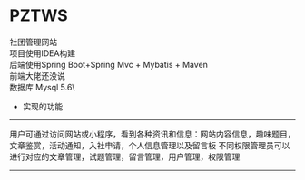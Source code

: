 # PZTWS
社团管理网站\
项目使用IDEA构建\
后端使用Spring Boot+Spring Mvc + Mybatis + Maven\
前端大佬还没说\
数据库 Mysql 5.6\
* 实现的功能
******************    
  用户可通过访问网站或小程序，看到各种资讯和信息：网站内容信息，趣味题目，文章鉴赏，活动通知，入社申请，个人信息管理以及留言板
不同权限管理员可以进行对应的文章管理，试题管理，留言管理，用户管理，权限管理 

******************    
